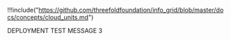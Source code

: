 !!!include("https://github.com/threefoldfoundation/info_grid/blob/master/docs/concepts/cloud_units.md")


DEPLOYMENT TEST MESSAGE 3
